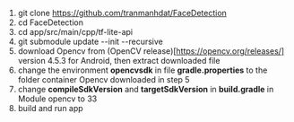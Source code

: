  1. git clone https://github.com/tranmanhdat/FaceDetection
 2. cd FaceDetection
 3. cd app/src/main/cpp/tf-lite-api
 4. git submodule update --init --recursive
 5. download Opencv from (OpenCV release)[https://opencv.org/releases/] version 4.5.3 for Android, then extract downloaded file
 6. change the environment __opencvsdk__ in file __gradle.properties__ to the folder container Opencv downloaded in step 5
 7. change __compileSdkVersion__ and __targetSdkVersion__ in __build.gradle__ in Module opencv to 33
 8. build and run app